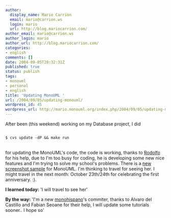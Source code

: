```yaml
---
author:
  display_name: Mario Carrion
  email: mario@carrion.ws
  login: mario
  url: http://blog.mariocarrion.com/
author_email: mario@carrion.ws
author_login: mario
author_url: http://blog.mariocarrion.com/
categories:
- english
comments: []
date: 2004-09-05T20:32:31Z
published: true
status: publish
tags:
- monouml
- personal
- english
title: 'Updating MonoUML '
url: /2004/09/05/updating-monouml/
wordpress_id: 45
wordpress_url: http://mario.monouml.org/index.php/2004/09/05/updating-monouml/
---
```


<div style="clear:both;"></div>
<p>After been (this weekend) working on my Database project, I did<br />
<code><br />
$ cvs update -dP && make run<br />
</code><br />
for updating the MonoUML's code, the code is working, thanks to <a href="http://expertcoder.sf.net">Rodolfo</a> for his help, due to I'm too busy for coding, he is developing some new nice features and I'm trying to solve my school's problems. There is a <a href="javascript:popWin('http://www.geocities.com/k4rny/imgs/monouml_0_0_0_5.png',735,615)">new screenshot sample</a> for MonoUML. I'm thinking to travel for seeing her. I might travel in the next month: October 23th/24th for celebrating the first anniversary. :).</p>
<p><span style="font-weight:bold;">I learned today:</span> 'I will travel to see her'</p>
<p><span style="font-weight:bold;">By the way:</span> 'I'm a new <a href="http://www.monohispano.org">monohispano</a>'s commiter, thanks to Alvaro del Castillo and Fabian Seoane for their help, I will update some tutorials sooner.. I hope so'
<div style="clear:both; padding-bottom: 0.25em;"></div>
